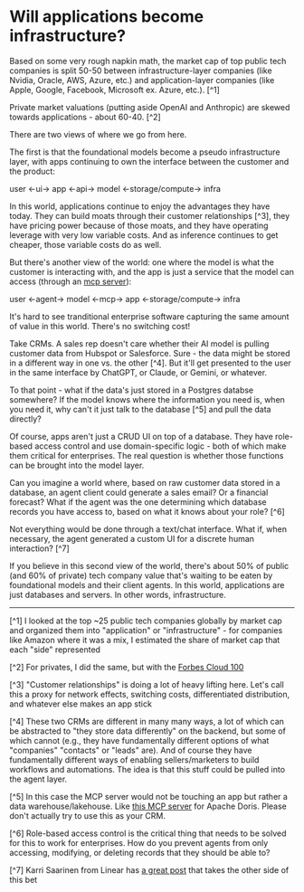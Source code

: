 # Will applications become infrastructure?

Based on some very rough napkin math, the market cap of top public tech companies is split 50-50 between infrastructure-layer companies (like Nvidia, Oracle, AWS, Azure, etc.) and application-layer companies (like Apple, Google, Facebook, Microsoft ex. Azure, etc.). [^1]

Private market valuations (putting aside OpenAI and Anthropic) are skewed towards applications - about 60-40. [^2]

There are two views of where we go from here.

The first is that the foundational models become a pseudo infrastructure layer, with apps continuing to own the interface between the customer and the product:

user <-ui-> app <-api-> model <-storage/compute-> infra

In this world, applications continue to enjoy the advantages they have today. They can build moats through their customer relationships [^3], they have pricing power because of those moats, and they have operating leverage with very low variable costs. And as inference continues to get cheaper, those variable costs do as well.

But there's another view of the world: one where the model is what the customer is interacting with, and the app is just a service that the model can access (through an [mcp server](https://modelcontextprotocol.io/introduction)):

user <-agent-> model <-mcp-> app <-storage/compute-> infra

It's hard to see tranditional enterprise software capturing the same amount of value in this world. There's no switching cost!

Take CRMs. A sales rep doesn't care whether their AI model is pulling customer data from Hubspot or Salesforce. Sure - the data might be stored in a different way in one vs. the other [^4]. But it'll get presented to the user in the same interface by ChatGPT, or Claude, or Gemini, or whatever.

To that point - what if the data's just stored in a Postgres databse somewhere? If the model knows where the information you need is, when you need it, why can't it just talk to the database [^5] and pull the data directly?

Of course, apps aren't just a CRUD UI on top of a database. They have role-based access control and use domain-specific logic - both of which make them critical for enterprises. The real question is whether those functions can be brought into the model layer.

Can you imagine a world where, based on raw customer data stored in a database, an agent client could generate a sales email? Or a financial forecast? What if the agent was the one determining which database records you have access to, based on what it knows about your role? [^6]

Not everything would be done through a text/chat interface. What if, when necessary, the agent generated a custom UI for a discrete human interaction? [^7]

If you believe in this second view of the world, there's about 50% of public (and 60% of private) tech company value that's waiting to be eaten by foundational models and their client agents. In this world, applications are just databases and servers. In other words, infrastructure.

---

[^1] I looked at the top ~25 public tech companies globally by market cap and organized them into "application" or "infrastructure" - for companies like Amazon where it was a mix, I estimated the share of market cap that each "side" represented

[^2] For privates, I did the same, but with the [Forbes Cloud 100](https://www.forbes.com/lists/cloud100/)

[^3] "Customer relationships" is doing a lot of heavy lifting here. Let's call this a proxy for network effects, switching costs, differentiated distribution, and whatever else makes an app stick

[^4] These two CRMs are different in many many ways, a lot of which can be abstracted to "they store data differently" on the backend, but some of which cannot (e.g., they have fundamentally different options of what "companies" "contacts" or "leads" are). And of course they have fundamentally different ways of enabling sellers/marketers to build workflows and automations. The idea is that this stuff could be pulled into the agent layer.

[^5] In this case the MCP server would not be touching an app but rather a data warehouse/lakehouse. Like [this MCP server](https://github.com/morningman/mcp-doris) for Apache Doris. Please don't actually try to use this as your CRM.

[^6] Role-based access control is the critical thing that needs to be solved for this to work for enterprises. How do you prevent agents from only accessing, modifying, or deleting records that they should be able to?

[^7] Karri Saarinen from Linear has [a great post](https://linear.app/blog/design-for-the-ai-age) that takes the other side of this bet
